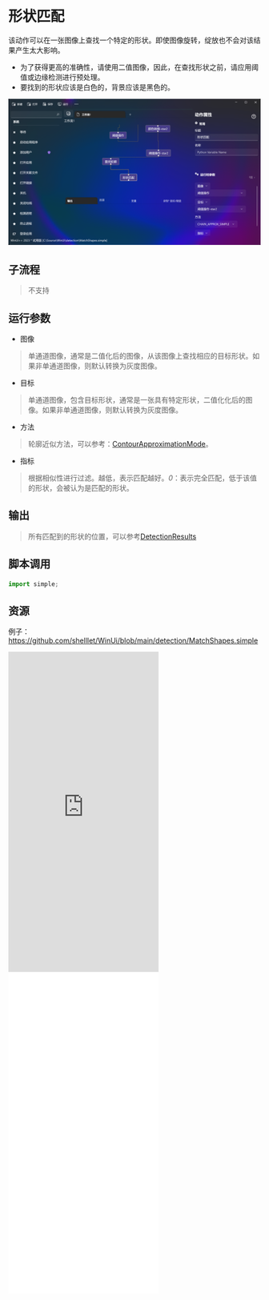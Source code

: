 # 形状匹配 
该动作可以在一张图像上查找一个特定的形状。即使图像旋转，绽放也不会对该结果产生太大影响。

* 为了获得更高的准确性，请使用二值图像，因此，在查找形状之前，请应用阈值或边缘检测进行预处理。
* 要找到的形状应该是白色的，背景应该是黑色的。

![MatchShapes](./images/05.png ':size=90%')

## 子流程
> 不支持


## 运行参数

* 图像
> 单通道图像，通常是二值化后的图像，从该图像上查找相应的目标形状。如果非单通道图像，则默认转换为灰度图像。
* 目标
>  单通道图像，包含目标形状，通常是一张具有特定形状，二值化化后的图像。如果非单通道图像，则默认转换为灰度图像。

* 方法
> 轮廓近似方法，可以参考：[ContourApproximationMode](./enums/ContourApproximationMode.md)。

* 指标
> 根据相似性进行过滤。越低，表示匹配越好。*0*：表示完全匹配，低于该值的形状，会被认为是匹配的形状。
## 输出

> 所有匹配到的形状的位置，可以参考[DetectionResults](./types/DetectionResult.md)


## 脚本调用

```python
import simple;

```

## 资源

例子：https://github.com/shelllet/WinUi/blob/main/detection/MatchShapes.simple

<iframe type="text/html" height="640px" src="https://www.youtube.com/embed/QCie2BH1qik" frameborder="0"></iframe>

<iframe src="//player.bilibili.com/player.html?bvid=BV1VG411y7jh&page=1&autoplay=0" height='640px' scrolling="no" frameborder="no" framespacing="0" allowfullscreen="true"></iframe>